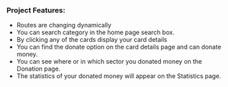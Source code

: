 ### Project Features: 
- Routes are changing dynamically
- You can search category in the home page search box.
- By clicking any of the cards display your card details
- You can find the donate option on the card details page and can donate money.
- You can see where or in which sector you donated money on the Donation page.
- The statistics of your donated money will appear on the Statistics page.
